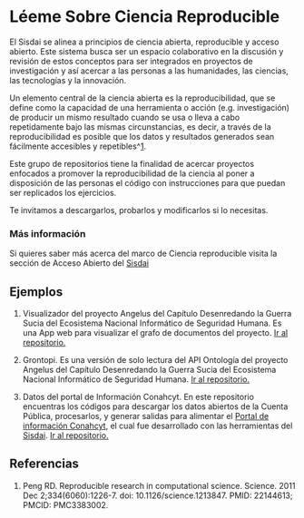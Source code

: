# Léeme Sobre Ciencia Reproducible

El Sisdai se alinea a principios de ciencia abierta, reproducible y acceso abierto. Este sistema busca ser un espacio colaborativo en la discusión y revisión de estos conceptos para ser integrados en proyectos de investigación y así acercar a las personas a las humanidades, las ciencias, las tecnologías y la innovación.

Un elemento central de la ciencia abierta es la reproducibilidad, que se define como la capacidad de una herramienta o acción (e.g. investigación) de producir un mismo resultado cuando se usa o lleva a cabo repetidamente bajo las mismas circunstancias, es decir, a través de la reproducibilidad es posible que los datos y resultados generados sean fácilmente accesibles y repetibles^[1](#h2-header).

Este grupo de repositorios tiene la finalidad de acercar proyectos enfocados a promover la reproducibilidad de la ciencia al poner a disposición de las personas el código con instrucciones para que puedan ser replicados los ejercicios.

Te invitamos a descargarlos, probarlos y modificarlos si lo necesitas.

### Más información

Si quieres saber más acerca del marco de Ciencia reproducible visita la sección de Acceso Abierto del [Sisdai](https://sisdai.conahcyt.mx/)

## Ejemplos

1. Visualizador del proyecto Angelus del Capítulo Desenredando la Guerra Sucia del Ecosistema Nacional Informático de Seguridad Humana. Es una App web para visualizar el grafo de documentos del proyecto. [Ir al repositorio.](https://codigo.conahcyt.mx/sisdai/sisdai-ciencia-reproducible/angelus_ontograph)

2. Grontopi. Es una versión de solo lectura del API Ontología del proyecto Angelus del Capítulo Desenredando la Guerra Sucia del Ecosistema Nacional Informático de Seguridad Humana. [Ir al repositorio.](https://codigo.conahcyt.mx/sisdai/sisdai-ciencia-reproducible/angelus_grontopi)

3. Datos del portal de Información Conahcyt. En este repositorio encuentras los códigos para descargar los datos abiertos de la Cuenta Pública, procesarlos, y generar salidas para alimentar el [Portal de información Conahcyt](http://info.conahcyt.mx/), el cual fue desarrollado con las herramientas del [Sisdai](https://sisdai.conahcyt.mx/). [Ir al repositorio.](https://codigo.conahcyt.mx/sisdai/sisdai-ciencia-reproducible/portal-info-conahcyt)

## Referencias

1. Peng RD. Reproducible research in computational science. Science. 2011 Dec 2;334(6060):1226-7. doi: 10.1126/science.1213847. PMID: 22144613; PMCID: PMC3383002.